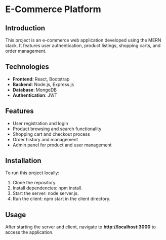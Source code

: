# E-Commerce Platform
## Introduction
This project is an e-commerce web application developed using the MERN stack. It features user authentication, product listings, shopping carts, and order management.

## Technologies
- **Frontend**: React, Bootstrap
- **Backend**: Node.js, Express.js
- **Database**: MongoDB
- **Authentication**: JWT

## Features
- User registration and login
- Product browsing and search functionality
- Shopping cart and checkout process
- Order history and management
- Admin panel for product and user management

## Installation
To run this project locally:

1. Clone the repository.
2. Install dependencies: npm install.
3. Start the server: node server.js.
4. Run the client: npm start in the client directory.
   
## Usage
After starting the server and client, navigate to **http://localhost:3000** to access the application.
